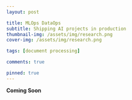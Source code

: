```yaml
---
layout: post

title: MLOps DataOps
subtitle: Shipping AI projects in production
thumbnail-img: /assets/img/research.png
cover-img: /assets/img/research.png

tags: [document processing]

comments: true

pinned: true
---
```


**Coming Soon**
